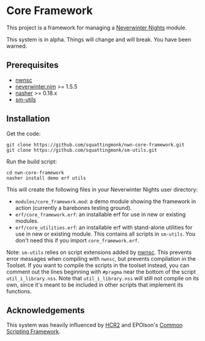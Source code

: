 # Core Framework

This project is a framework for managing a [Neverwinter
Nights](https://neverwintervault.org) module.

This system is in alpha. Things will change and will break. You have been
warned.

## Prerequisites
- [nwnsc](https://github.com/nwneetools/nwnsc)
- [neverwinter.nim](https://github.com/niv/neverwinter.nim) >= 1.5.5
- [nasher](https://github.com/squattingmonk/nasher) >= 0.18.x
- [sm-utils](https://github.com/squattingmonk/sm-utils)

## Installation
Get the code:
```
git clone https://github.com/squattingmonk/nwn-core-framework.git
git clone https://github.com/squattingmonk/sm-utils.git
```

Run the build script:
```
cd nwn-core-framework
nasher install demo erf utils
```

This will create the following files in your Neverwinter Nights user directory:
- `modules/core_framework.mod`: a demo module showing the framework in action
  (currently a barebones testing ground).
- `erf/core_framework.erf`: an installable erf for use in new or existing
  modules.
- `erf/core_utilities.erf`: an installable erf with stand-alone utilities for
  use in new or existing module. This contains all scripts in `sm-utils`. You
  don't need this if you import `core_framework.erf`.

Note: `sm-utils` relies on script extensions added by
[nwnsc](https://github.com/nwneetools/nwnsc). This prevents error messages when
compiling with `nwnsc`, but prevents compilation in the Toolset. If you want to
compile the scripts in the toolset instead, you can comment out the lines
beginning with `#pragma` near the bottom of the script `util_i_library.nss`.
Note that `util_i_library.nss` will still not compile on its own, since it's
meant to be included in other scripts that implement its functions.

## Acknowledgements

This system was heavily influenced by [HCR2](https://neverwintervault.org/project/nwn1/script/hcr2-nwn1-core-framework-and-systems-final-nbde-hcr2-15)
and EPOlson's [Common Scripting Framework](https://neverwintervault.org/project/nwn2/script/csf-common-scripting-framework).
